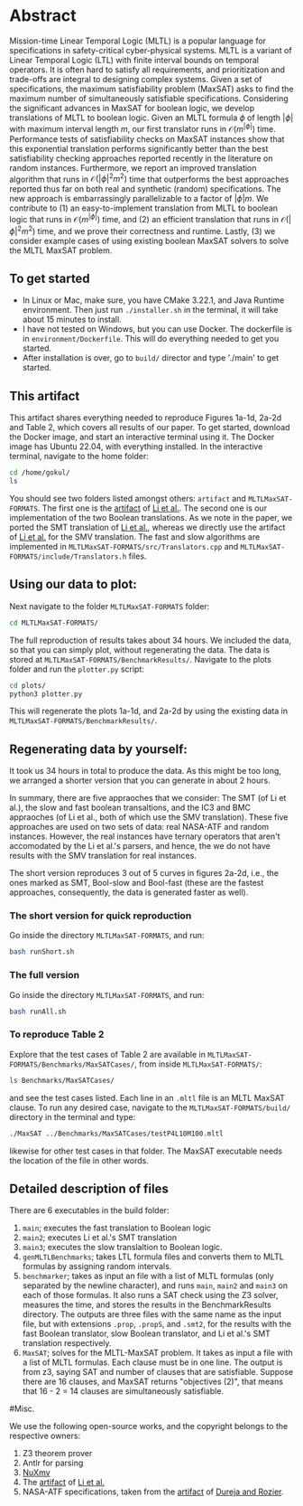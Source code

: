 # Abstract

Mission-time Linear Temporal Logic (MLTL) is a popular language for specifications in safety-critical cyber-physical systems. MLTL is a variant of Linear Temporal Logic (LTL) with finite interval bounds on temporal operators. It is often hard to satisfy all requirements, and prioritization and trade-offs are integral to designing complex systems. Given a set of specifications, the maximum satisfiability problem (MaxSAT) asks to find the maximum number of simultaneously satisfiable specifications. Considering the significant advances in MaxSAT for boolean logic, we develop translations of MLTL to boolean logic. Given an MLTL formula $\phi$ of length $|\phi|$ with maximum interval length $m$, our first translator runs in $\mathcal O(m^{|\phi|})$ time. Performance tests of satisfiability checks on MaxSAT instances show that this exponential translation performs significantly better than the best satisfiability checking approaches reported recently in the literature on random instances. Furthermore, we report an improved translation algorithm that runs in $\mathcal O(|\phi|^2m^2)$ time that outperforms the best approaches reported thus far on both real and synthetic (random) specifications. The new approach is embarrassingly parallelizable to a factor of $|\phi|m$. We contribute to (1) an easy-to-implement translation from MLTL to boolean logic that runs in $\mathcal O(m^{|\phi|})$ time, and (2) an efficient translation that runs in $\mathcal O(|\phi|^2m^2)$ time, and we prove their correctness and runtime. Lastly, (3) we consider example cases of using existing boolean MaxSAT solvers to solve the MLTL MaxSAT problem.

## To get started
- In Linux or Mac, make sure, you have CMake 3.22.1, and Java Runtime environment. Then just run `./installer.sh` in the terminal, it will take about 15 minutes to install.
- I have not tested on Windows, but you can use Docker. The dockerfile is in `environment/Dockerfile`. This will do everything needed to get you started.
- After installation is over, go to `build/` director and type './main' to get started.

## This artifact
This artifact shares everything needed to reproduce Figures 1a-1d, 2a-2d and Table 2, which covers all results of our paper. To get started, download the Docker image, and start an interactive terminal using it. The Docker image has Ubuntu 22.04, with everything installed. In the interactive terminal, navigate to the home folder:
```bash
cd /home/gokul/
ls
```
You should see two folders listed amongst others: `artifact` and `MLTLMaxSAT-FORMATS`. The first one is the [artifact](https://temporallogic.org/research/CAV19/) of [Li et al.](https://link.springer.com/chapter/10.1007/978-3-030-25543-5_1). The second one is our implementation of the two Boolean translations. As we note in the paper, we ported the SMT translation of [Li et al.](https://link.springer.com/chapter/10.1007/978-3-030-25543-5_1), whereas we directly use the artifact of [Li et al.](https://link.springer.com/chapter/10.1007/978-3-030-25543-5_1) for the SMV translation. The fast and slow algorithms are implemented in `MLTLMaxSAT-FORMATS/src/Translators.cpp` and `MLTLMaxSAT-FORMATS/include/Translators.h` files.  


## Using our data to plot:
Next navigate to the folder `MLTLMaxSAT-FORMATS` folder:
```bash
cd MLTLMaxSAT-FORMATS/
```
The full reproduction of results takes about 34 hours. We included the data, so that you can simply plot, without regenerating the data. The data is stored at `MLTLMaxSAT-FORMATS/BenchmarkResults/`. Navigate to the plots folder and run the `plotter.py` script:
```bash
cd plots/
python3 plotter.py
```   
This will regenerate the plots 1a-1d, and 2a-2d by using the existing data in `MLTLMaxSAT-FORMATS/BenchmarkResults/`. 

## Regenerating data by yourself:

It took us 34 hours in total to produce the data. As this might be too long, we arranged a shorter version that you can generate in about 2 hours. 

In summary, there are five appraoches that we consider: The SMT (of Li et al.), the slow and fast boolean transaltions, and the IC3 and BMC appraoches (of Li et al., both of which use the SMV translation). These five approaches are used on two sets of data: real NASA-ATF and random instances. However, the real instances have ternary operators that aren't accomodated by the Li et al.'s parsers, and hence, the we do not have results with the SMV translation for real instances.   

The short version reproduces 3 out of 5 curves in figures 2a-2d, i.e., the ones marked as SMT, Bool-slow and Bool-fast (these are the fastest approaches, consequently, the data is generated faster as well).  

### The short version for quick reproduction
Go inside the directory `MLTLMaxSAT-FORMATS`, and run:
```bash
bash runShort.sh
```

### The full version
Go inside the directory `MLTLMaxSAT-FORMATS`, and run:
```bash
bash runAll.sh
```

### To reproduce Table 2
Explore that the test cases of Table 2 are available in `MLTLMaxSAT-FORMATS/Benchmarks/MaxSATCases/`, from inside `MLTLMaxSAT-FORMATS/`:
```bash
ls Benchmarks/MaxSATCases/
``` 
and see the test cases listed. Each line in an `.mltl` file is an MLTL MaxSAT clause. To run any desired case, navigate to the `MLTLMaxSAT-FORMATS/build/` directory in the terminal and type:
```bash
./MaxSAT ../Benchmarks/MaxSATCases/testP4L10M100.mltl
``` 
likewise for other test cases in that folder. The MaxSAT executable needs the location of the file in other words.

## Detailed description of files

There are 6 executables in the build folder:
1. `main`; executes the fast translation to Boolean logic
2. `main2`; executes Li et al.'s SMT translation 
3. `main3`; executes the slow translaltion to Boolean logic.
4. `genMLTLBenchmarks`; takes LTL formula files and converts them to MLTL formulas by assigning random intervals. 
5. `benchmarker`; takes as input an file with a list of MLTL formulas (only separated by the newline character), and runs `main`, `main2` and `main3` on each of those formulas.  It also runs a SAT check using the Z3 solver, measures the time, and stores the results in the BenchmarkResults directory. The outputs are three files with the same name as the input file, but with extensions `.prop`, `.propS`, and `.smt2`, for the results with the fast Boolean translator, slow Boolean translator, and Li et al.'s SMT translation respectively.
6. `MaxSAT`; solves for the MLTL-MaxSAT problem. It takes as input a file with a list of MLTL formulas. Each clause must be in one line. The output is from z3, saying SAT and number of clauses that are satisfiable. Suppose there are 16 clauses, and MaxSAT returns "objectives (2)", that means that 16 - 2 = 14 clauses are simultaneously satisfiable. 

#Misc.

We use the following open-source works, and the copyright belongs to the respective owners:
1. Z3 theorem prover
2. Antlr for parsing
4. [NuXmv](https://nuxmv.fbk.eu)
3. The [artifact](https://temporallogic.org/research/CAV19/) of [Li et al.](https://link.springer.com/chapter/10.1007/978-3-030-25543-5_1)
4. NASA-ATF specifications, taken from the [artifact](https://temporallogic.org/research/TACAS18/) of [Dureja and Rozier](https://link.springer.com/chapter/10.1007/978-3-319-89960-2_17).